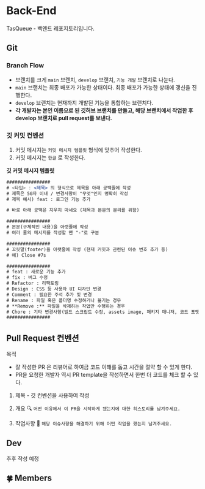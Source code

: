 # Back-End
TasQueue - 백엔드 레포지토리입니다.

## Git
### Branch Flow

- 브랜치를 크게 `main` 브랜치, `develop` 브랜치, `기능 개발` 브랜치로 나눈다.
- `main` 브랜치는 최종 배포가 가능한 상태이다. 최종 배포가 가능한 상태에 갱신을 진행한다.
- `develop` 브랜치는 현재까지 개발된 기능을 통합하는 브랜치다.
- **각 개발자는 본인 이름으로 된 깃허브 브랜치를 만들고, 해당 브랜치에서 작업한 후 develop 브랜치로 pull request를 보낸다.**

### 깃 커밋 컨벤션
1. 커밋 메시지는 `커밋 메시지 템플릿` 형식에 맞추어 작성한다.
2. 커밋 메시지는 `한글` 로 작성한다.

**깃 커밋 메시지 템플릿**

```jsx
################
# <타입> : <제목> 의 형식으로 제목을 아래 공백줄에 작성
# 제목은 50자 이내 / 변경사항이 "무엇"인지 명확히 작성
# 제목 예시) feat : 로그인 기능 추가

# 바로 아래 공백은 지우지 마세요 (제목과 본문의 분리를 위함)

################
# 본문(구체적인 내용)을 아랫줄에 작성
# 여러 줄의 메시지를 작성할 땐 "-"로 구분

################
# 꼬릿말(footer)을 아랫줄에 작성 (현재 커밋과 관련된 이슈 번호 추가 등)
# 예) Close #7s

################
# feat : 새로운 기능 추가
# fix : 버그 수정
# Refactor : 리팩토링
# Design : CSS 등 사용자 UI 디자인 변경
# Comment : 필요한 주석 추가 및 변경
# Rename : 파일 혹은 폴더명 수정하거나 옮기는 경우
# **Remove :** 파일을 삭제하는 작업만 수행하는 경우
# Chore : 기타 변경사항(빌드 스크립트 수정, assets image, 패키지 매니저, 코드 포맷팅, 코드 변경이 없는 경우 등)
################
```

## Pull Request 컨벤션

목적

- 잘 작성한 PR 은 리뷰어로 하여금 코드 이해를 돕고 시간을 절약 할 수 있게 한다.
- PR을 요청한 개발자 역시 PR template을 작성하면서 한번 더 코드를 체크 할 수 있다.

1. 제목 - 깃 컨벤션을 사용하여 작성

2. 개요 🔍
`어떤 이유에서 이 PR을 시작하게 됐는지에 대한 히스토리를 남겨주세요.`

3. 작업사항 📝
`해당 이슈사항을 해결하기 위해 어떤 작업을 했는지 남겨주세요.`

## Dev

추후 작성 예정

## 🍀 Members

